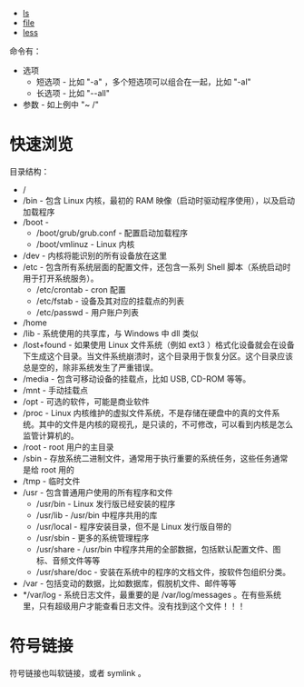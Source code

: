 * [ls](/Shell/ls.md)
* [file](/Shell/file.md)
* [less](/Shell/less.md)


命令有：
* 选项
  * 短选项 - 比如 "-a" ，多个短选项可以组合在一起，比如 "-al"
  * 长选项 - 比如 "--all"
* 参数 - 如上例中 "~ /"


# 快速浏览
目录结构：
* /
* /bin - 包含 Linux 内核，最初的 RAM 映像（启动时驱动程序使用），以及启动加载程序
* /boot - 
  * /boot/grub/grub.conf - 配置启动加载程序
  * /boot/vmlinuz - Linux 内核
* /dev - 内核将能识别的所有设备放在这里
* /etc - 包含所有系统层面的配置文件，还包含一系列 Shell 脚本（系统启动时用于打开系统服务）。
  * /etc/crontab - cron 配置
  * /etc/fstab - 设备及其对应的挂载点的列表
  * /etc/passwd - 用户账户列表
* /home
* /lib - 系统使用的共享库，与 Windows 中 dll 类似
* /lost+found - 如果使用 Linux 文件系统（例如 ext3 ）格式化设备就会在设备下生成这个目录。当文件系统崩溃时，这个目录用于恢复分区。这个目录应该总是空的，除非系统发生了严重错误。
* /media - 包含可移动设备的挂载点，比如 USB, CD-ROM 等等。
* /mnt - 手动挂载点
* /opt - 可选的软件，可能是商业软件
* /proc - Linux 内核维护的虚拟文件系统，不是存储在硬盘中的真的文件系统。其中的文件是内核的窥视孔，是只读的，不可修改，可以看到内核是怎么监管计算机的。
* /root - root 用户的主目录
* /sbin - 存放系统二进制文件，通常用于执行重要的系统任务，这些任务通常是给 root 用的
* /tmp - 临时文件
* /usr - 包含普通用户使用的所有程序和文件
  * /usr/bin - Linux 发行版已经安装的程序
  * /usr/lib - /usr/bin 中程序共用的库
  * /usr/local - 程序安装目录，但不是 Linux 发行版自带的
  * /usr/sbin - 更多的系统管理程序
  * /usr/share - /usr/bin 中程序共用的全部数据，包括默认配置文件、图标、音频文件等等
  * /usr/share/doc - 安装在系统中的程序的文档文件，按软件包组织分类。
* /var - 包括变动的数据，比如数据库，假脱机文件、邮件等等
* */var/log - 系统日志文件，最重要的是 /var/log/messages 。在有些系统里，只有超级用户才能查看日志文件。没有找到这个文件！！！


# 符号链接
符号链接也叫软链接，或者 symlink 。

